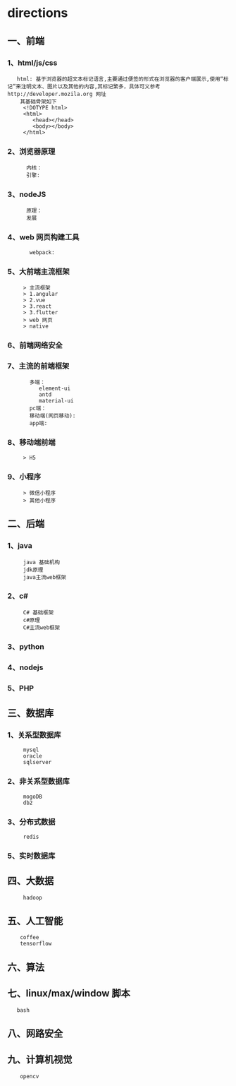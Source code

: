 # directions
## 一、前端
   ### 1、html/js/css
       html: 基于浏览器的超文本标记语言,主要通过便签的形式在浏览器的客户端展示,使用“标记”来注明文本、图片以及其他的内容,其标记繁多，具体可义参考 http://developer.mozila.org 网址
        其基础骨架如下
         <!DOTYPE html>
         <html>
            <head></head>
            <body></body>
         </html>
   ### 2、浏览器原理
          内核：
          引擎:
   ### 3、nodeJS
          原理：
          发展
   ### 4、web 网页构建工具
           webpack:
           
   ### 5、大前端主流框架
         > 主流框架
         > 1.angular
         > 2.vue
         > 3.react
         > 3.flutter
         > web 网页
         > native
         
   ### 6、前端网络安全
   ### 7、主流的前端框架
           多端：
              element-ui
              antd
              material-ui
           pc端：
           移动端(网页移动):
           app端:
          
   ### 8、移动端前端
         > H5
   ### 9、小程序
         > 微信小程序
         > 其他小程序
## 二、后端
   ### 1、java
         java 基础机构
         jdk原理
         java主流web框架
   ### 2、c#
         C# 基础框架
         c#原理
         C#主流web框架
   ### 3、python
   ### 4、nodejs
   ### 5、PHP
## 三、数据库
   ### 1、关系型数据库
         mysql
         oracle
         sqlserver
   ### 2、非关系型数据库
         mogoDB
         db2
   ### 3、分布式数据
         redis
   ### 5、实时数据库
         
## 四、大数据
         hadoop
         
## 五、人工智能
        coffee
        tensorflow
        
## 六、算法
         
## 七、linux/max/window 脚本
       bash
      
## 八、网路安全
## 九、计算机视觉
        opencv
       
